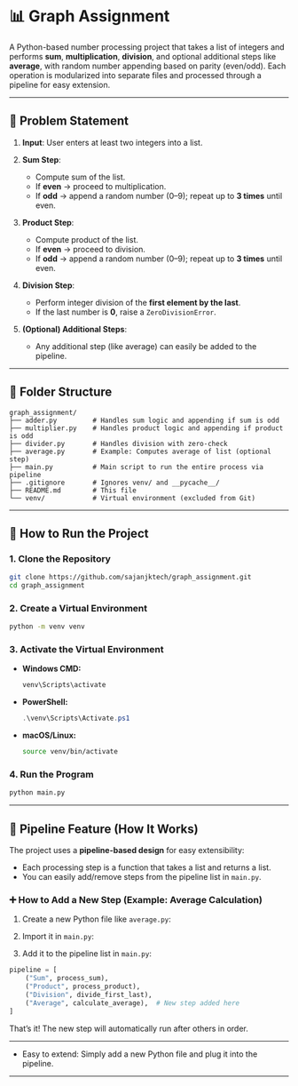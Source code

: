# 📊 Graph Assignment

A Python-based number processing project that takes a list of integers and performs **sum**, **multiplication**, **division**, and optional additional steps like **average**, with random number appending based on parity (even/odd). Each operation is modularized into separate files and processed through a pipeline for easy extension.

---

## 📌 Problem Statement

1. **Input**: User enters at least two integers into a list.
2. **Sum Step**:

   * Compute sum of the list.
   * If **even** → proceed to multiplication.
   * If **odd** → append a random number (0–9); repeat up to **3 times** until even.
3. **Product Step**:

   * Compute product of the list.
   * If **even** → proceed to division.
   * If **odd** → append a random number (0–9); repeat up to **3 times** until even.
4. **Division Step**:

   * Perform integer division of the **first element by the last**.
   * If the last number is **0**, raise a `ZeroDivisionError`.
5. **(Optional) Additional Steps**:

   * Any additional step (like average) can easily be added to the pipeline.

---

## 📁 Folder Structure

```
graph_assignment/
├── adder.py         # Handles sum logic and appending if sum is odd
├── multiplier.py    # Handles product logic and appending if product is odd
├── divider.py       # Handles division with zero-check
├── average.py       # Example: Computes average of list (optional step)
├── main.py          # Main script to run the entire process via pipeline
├── .gitignore       # Ignores venv/ and __pycache__/
├── README.md        # This file
└── venv/            # Virtual environment (excluded from Git)
```

---

## 🚀 How to Run the Project

### 1. Clone the Repository

```bash
git clone https://github.com/sajanjktech/graph_assignment.git
cd graph_assignment
```

### 2. Create a Virtual Environment

```bash
python -m venv venv
```

### 3. Activate the Virtual Environment

* **Windows CMD:**

  ```bash
  venv\Scripts\activate
  ```
* **PowerShell:**

  ```powershell
  .\venv\Scripts\Activate.ps1
  ```
* **macOS/Linux:**

  ```bash
  source venv/bin/activate
  ```

### 4. Run the Program

```bash
python main.py
```

---

## 🔗 Pipeline Feature (How It Works)

The project uses a **pipeline-based design** for easy extensibility:

* Each processing step is a function that takes a list and returns a list.
* You can easily add/remove steps from the pipeline list in `main.py`.

### ➕ How to Add a New Step (Example: Average Calculation)

1. Create a new Python file like `average.py`:

2. Import it in `main.py`:

3. Add it to the pipeline list in `main.py`:

```python
pipeline = [
    ("Sum", process_sum),
    ("Product", process_product),
    ("Division", divide_first_last),
    ("Average", calculate_average),  # New step added here
]
```

That’s it! The new step will automatically run after others in order.

---

* Easy to extend: Simply add a new Python file and plug it into the pipeline.

---
